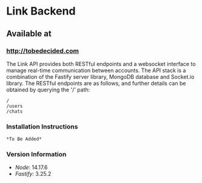 # Link Backend

## Available at

### http://tobedecided.com

The Link API provides both RESTful endpoints and a websocket interface to manage real-time communication between accounts. The API stack is a combination of the Fastify server library, MongoDB database and Socket.io library. The RESTful endpoints are as follows, and further details can be obtained by querying the '/' path:

```http
/
/users
/chats
```

### Installation Instructions

```
*To Be Added*
```

### Version Information

- _Node_: 14.17.6
- _Fastify_: 3.25.2
